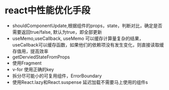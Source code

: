 # react中性能优化手段
- shouldComponentUpdate,根据组件的props，state，判断对比，确定是否需要返回true/false, 默认为true，即全部更新
- useMemo,useCallback, useMemo 可以缓存计算量复杂的结果，useCallback可以缓存函数，如果他们的依赖项没有发生变化，则直接读取缓存值用，提高效率
- getDerviedStateFromProps
- 使用Fragment
- v-for 使用正确的key
- 拆分尽可能小的可复用组件，ErrorBoundary
- 使用React.lazy和React.suspense 延迟加载不需要马上使用的组件s